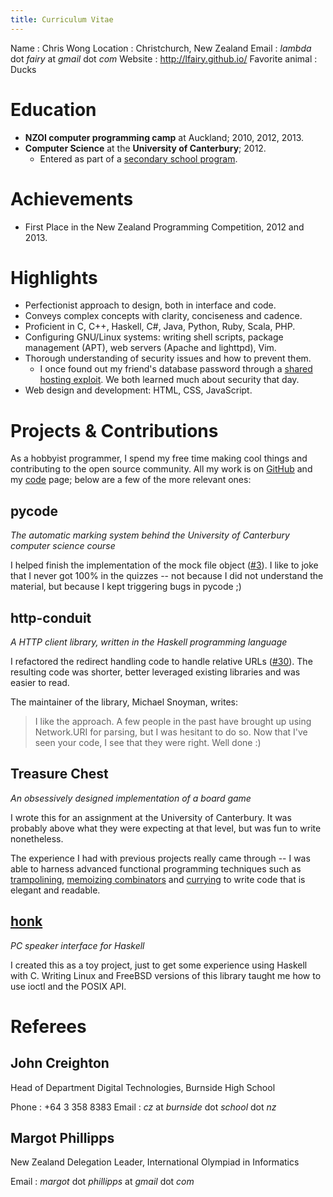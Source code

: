 ```yaml
---
title: Curriculum Vitae
---
```


Name
  : Chris Wong
Location
  : Christchurch, New Zealand
Email
  : *lambda* dot *fairy* at *gmail* dot *com*
Website
  : <http://lfairy.github.io/>
Favorite animal
  : Ducks


Education
=========

* **NZOI computer programming camp** at Auckland; 2010, 2012, 2013.
* **Computer Science** at the **University of Canterbury**; 2012.
    + Entered as part of a [secondary school program][STAR].

[STAR]: http://www.canterbury.ac.nz/aqua/star/


Achievements
============

* First Place in the New Zealand Programming Competition, 2012 and 2013.


Highlights
==========

* Perfectionist approach to design, both in interface and code.
* Conveys complex concepts with clarity, conciseness and cadence.
* Proficient in C, C++, Haskell, C#, Java, Python, Ruby, Scala, PHP.
* Configuring GNU/Linux systems: writing shell scripts, package management (APT), web servers (Apache and lighttpd), Vim.
* Thorough understanding of security issues and how to prevent them.
    + I once found out my friend's database password through a [shared hosting exploit][confused deputy]. We both learned much about security that day.
* Web design and development: HTML, CSS, JavaScript.

[confused deputy]: https://mattmccutchen.net/shared-hosting/index.html


Projects & Contributions
========================

As a hobbyist programmer, I spend my free time making cool things and contributing to the open source community. All my work is on [GitHub][] and my [code](/code) page; below are a few of the more relevant ones:

[GitHub]: https://github.com/lfairy


pycode
------

*The automatic marking system behind the University of Canterbury computer science course*

I helped finish the implementation of the mock file object ([#3][]). I like to joke that I never got 100% in the quizzes -- not because I did not understand the material, but because I kept triggering bugs in pycode ;)

[#3]: https://github.com/trampgeek/pycode/pull/3


http-conduit
------------

*A HTTP client library, written in the Haskell programming language*

I refactored the redirect handling code to handle relative URLs ([#30][]). The resulting code was shorter, better leveraged existing libraries and was easier to read.

[#30]: https://github.com/snoyberg/http-conduit/pull/30

The maintainer of the library, Michael Snoyman, writes:

> I like the approach. A few people in the past have brought up using Network.URI for parsing, but I was hesitant to do so. Now that I've seen your code, I see that they were right. Well done :)


Treasure Chest
--------------

*An obsessively designed implementation of a board game*

I wrote this for an assignment at the University of Canterbury. It was probably above what they were expecting at that level, but was fun to write nonetheless.

The experience I had with previous projects really came through -- I was able to harness advanced functional programming techniques such as [trampolining][], [memoizing combinators][] and [currying][] to write code that is elegant and readable.

[trampolining]: https://github.com/lfairy/treasure-chest/blob/master/treasurelib/gui/__init__.py#L127
[memoizing combinators]: https://github.com/lfairy/treasure-chest/blob/master/treasurelib/gui/resources.py#L18
[currying]: https://github.com/lfairy/treasure-chest/blob/master/treasurelib/model.py#L57


[honk][]
--------

*PC speaker interface for Haskell*

I created this as a toy project, just to get some experience using Haskell with C. Writing Linux and FreeBSD versions of this library taught me how to use ioctl and the POSIX API.

[honk]: /honk


Referees
========

John Creighton
--------------

Head of Department Digital Technologies, Burnside High School

Phone
  : +64 3 358 8383
Email
  : *cz* at *burnside* dot *school* dot *nz*


Margot Phillipps
----------------

New Zealand Delegation Leader, International Olympiad in Informatics

Email
  : *margot* dot *phillipps* at *gmail* dot *com*
